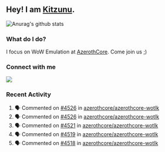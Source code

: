 ## Hey! I am [Kitzunu](https://Github.com/Kitzunu).

![Anurag's github stats](https://github-readme-stats.kitzunu.vercel.app/api?username=Kitzunu&show_icons=true)

### What do I do?

I focus on WoW Emulation at [AzerothCore](https://Github.com/AzerothCore). Come join us ;)

### Connect with me
[![](https://img.shields.io/badge/AzerothCore%20Discord-Connect%20with%20me!-green)](https://discord.com/invite/gkt4y2x)

### Recent Activity

<!--START_SECTION:activity-->
1. 🗣 Commented on [#4526](https://github.com/azerothcore/azerothcore-wotlk/issues/4526) in [azerothcore/azerothcore-wotlk](https://github.com/azerothcore/azerothcore-wotlk)
2. 🗣 Commented on [#4526](https://github.com/azerothcore/azerothcore-wotlk/issues/4526) in [azerothcore/azerothcore-wotlk](https://github.com/azerothcore/azerothcore-wotlk)
3. 🗣 Commented on [#4521](https://github.com/azerothcore/azerothcore-wotlk/issues/4521) in [azerothcore/azerothcore-wotlk](https://github.com/azerothcore/azerothcore-wotlk)
4. 🗣 Commented on [#4519](https://github.com/azerothcore/azerothcore-wotlk/issues/4519) in [azerothcore/azerothcore-wotlk](https://github.com/azerothcore/azerothcore-wotlk)
5. 🗣 Commented on [#4518](https://github.com/azerothcore/azerothcore-wotlk/issues/4518) in [azerothcore/azerothcore-wotlk](https://github.com/azerothcore/azerothcore-wotlk)
<!--END_SECTION:activity-->
